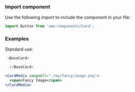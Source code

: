 ### Import component

Use the following import to include the component in your file:

```jsx static
import Button from 'ume-components/Card';
```

### Examples

Standard use:

```js
 <BaseCard>

  </BaseCard>
```

```jsx static
<CardMedia imageUrl="./my/fancy/image.png">
  <span>Fancy Image</span>
</CardMedia>
```
